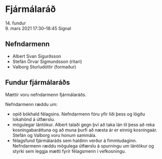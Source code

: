 # Fjármálaráð

14\. fundur  
9\. mars 2021 17:30–18:45
Signal

## Nefndarmenn

* Albert Svan Sigurðsson
* Stefán Örvar Sigmundsson (ritari)
* Valborg Sturludóttir (formaður)

## Fundur fjármálaráðs

Mættir voru nefndarmenn fjármálaráðs.

Nefndarmenn ræddu um:

* opið bókhald félagsins. Nefndarmenn fóru yfir liði þess og lögðu lokahönd á útfærslu.
* mögulegar lántökur. Albert talaði gegn því að taka lán til þess að reka kosningabaráttuna og að muna þurfi að næsta ár er einnig kosningaár. Stefán og Valborg voru honum sammála.
* félagsfund fjármálaráðs sem haldinn verður á fimmtudaginn. Nefndarmenn ræddu mögulega útfærslu á spurningu um lántökur og styrki sem leggja mætti fyrir félagsmenn í vefkosningu.